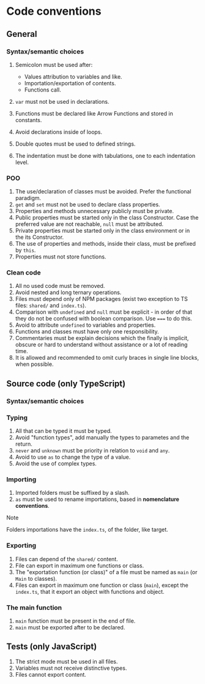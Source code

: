 # Code conventions

## General

### Syntax/semantic choices

1. Semicolon must be used after:
	* Values attribution to variables and like.
	* Importation/exportation of contents.
	* Functions call.

1. `var` must not be used in declarations.
1. Functions must be declared like Arrow Functions and stored in constants.
1. Avoid declarations inside of loops.
1. Double quotes must be used to defined strings.
1. The indentation must be done with tabulations, one to each indentation level.

### POO

1. The use/declaration of classes must be avoided. Prefer the functional paradigm.
1. `get` and `set` must not be used to declare class properties.
1. Properties and methods unnecessary publicly must be private.
1. Public properties must be started only in the class Constructor. Case the preferred
value are not reachable, `null` must be attributed.
1. Private properties must be started only in the class environment or in the its
Constructor.
1. The use of properties and methods, inside their class, must be prefixed by `this`.
1. Properties must not store functions.

### Clean code

1. All no used code must be removed.
1. Avoid nested and long ternary operations.
1. Files must depend only of NPM packages (exist two exception to TS files: `shared/`
and `index.ts`).
1. Comparison with `undefined` and `null` must be explicit - in order of that they
do not be confused with boolean comparison. Use `===` to do this.
1. Avoid to attribute `undefined` to variables and properties.
1. Functions and classes must have only one responsibility.
1. Commentaries must be explain decisions which the finally is implicit, obscure or hard to
understand without assistance or a lot of reading time.
1. It is allowed and recommended to omit curly braces in single line blocks, when possible.

## Source code (only TypeScript)

### Syntax/semantic choices

### Typing

1. All that can be typed it must be typed.
1. Avoid "function types", add manually the types to parametes and the return.
1. `never` and `unknown` must be priority in relation to `void` and `any`.
1. Avoid to use `as` to change the type of a value.
1. Avoid the use of complex types.

### Importing

1. Imported folders must be suffixed by a slash.
1. `as` must be used to rename importations, based in **nomenclature conventions**.

> [!NOTE]
> Folders importations have the `index.ts`, of the folder, like target.

### Exporting

1. Files can depend of the `shared/` content.
1. File can export in maximum one functions or class.
1. The "exportation function (or class)" of a file must be named as `main` (or `Main` to
classes).
1. Files can export in maximum one function or class (`main`), except the `index.ts`, that
it export an object with functions and object.

### The main function

1. `main` function must be present in the end of file.
1. `main` must be exported after to be declared.

## Tests (only JavaScript)

1. The strict mode must be used in all files.
1. Variables must not receive distinctive types.
1. Files cannot export content.
